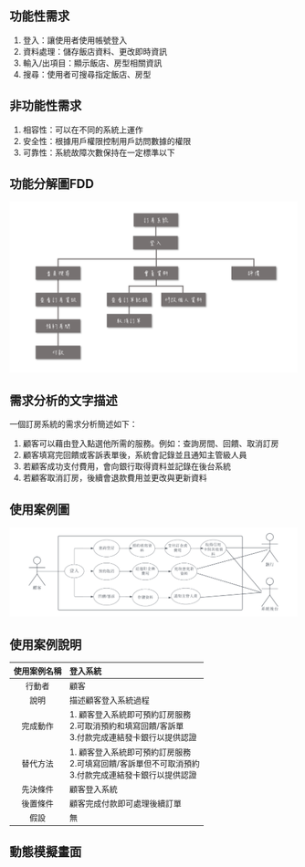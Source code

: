 ## 功能性需求
1. 登入：讓使用者使用帳號登入
2. 資料處理：儲存飯店資料、更改即時資訊
3. 輸入/出項目：顯示飯店、房型相關資訊
4. 搜尋：使用者可搜尋指定飯店、房型

## 非功能性需求
1. 相容性：可以在不同的系統上運作
2. 安全性：根據用戶權限控制用戶訪問數據的權限
3. 可靠性：系統故障次數保持在一定標準以下

## 功能分解圖FDD
 ![FDD](FDD.png 'FDD') 
 
## 需求分析的文字描述

 一個訂房系統的需求分析簡述如下：
 1. 顧客可以藉由登入點選他所需的服務。例如：查詢房間、回饋、取消訂房
 2. 顧客填寫完回饋或客訴表單後，系統會記錄並且通知主管級人員
 3. 若顧客成功支付費用，會向銀行取得資料並記錄在後台系統
 4. 若顧客取消訂房，後續會退款費用並更改與更新資料

##  使用案例圖

 ![Blank](diagram.png 'Blank') 


## 使用案例說明

|      使用案例名稱   |      登入系統      | 
|:-------------:|:-------------|
|    行動者    | 顧客 | 
|    說明    |   描述顧客登入系統過程    |   
| 完成動作|    1. 顧客登入系統即可預約訂房服務<br> 2.可取消預約和填寫回饋/客訴單<br> 3.付款完成連結發卡銀行以提供認證|  
| 替代方法|    1. 顧客登入系統即可預約訂房服務<br> 2.可填寫回饋/客訴單但不可取消預約<br> 3.付款完成連結發卡銀行以提供認證| 
| 先決條件 |    顧客登入系統    |  
| 後置條件 |    顧客完成付款即可處理後續訂單    |  
| 假設 |    無    |  


## 動態模擬畫面
